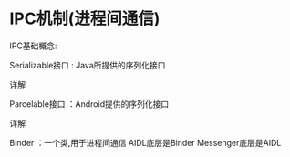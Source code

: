 # IPC机制(进程间通信)

IPC基础概念:

Serializable接口 : Java所提供的序列化接口

详解

Parcelable接口 ：Android提供的序列化接口

详解

Binder ：一个类,用于进程间通信
AIDL底层是Binder
Messenger底层是AIDL


